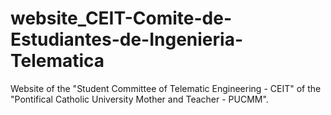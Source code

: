 # website_CEIT-Comite-de-Estudiantes-de-Ingenieria-Telematica
Website of the "Student Committee of Telematic Engineering - CEIT" of the "Pontifical Catholic University Mother and Teacher - PUCMM".
